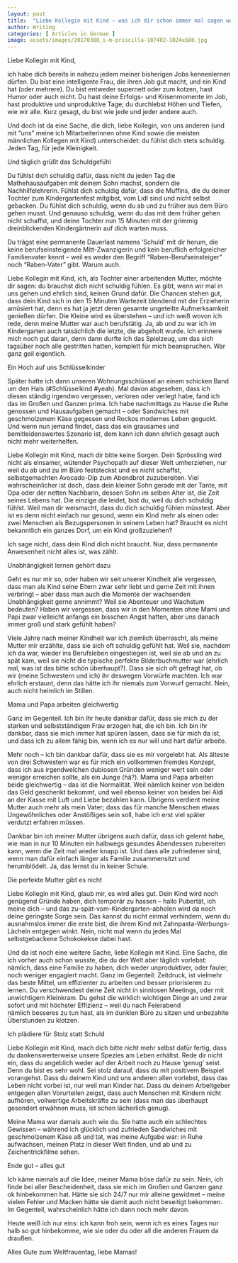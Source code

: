```yaml
---
layout: post
title:  "Liebe Kollegin mit Kind – was ich dir schon immer mal sagen wollte"
author: Writing
categories: [ Articles in German ]
image: assets/images/20170308_i-m-priscilla-107402-1024x680.jpg
---
```



Liebe Kollegin mit Kind,

ich habe dich bereits in nahezu jedem meiner bisherigen Jobs kennenlernen dürfen. Du bist eine intelligente Frau, die ihren Job gut macht, und ein Kind hat (oder mehrere). Du bist entweder supernett oder zum kotzen, hast Humor oder auch nicht. Du hast deine Erfolgs- und Krisenmomente im Job, hast produktive und unproduktive Tage; du durchlebst Höhen und Tiefen, wie wir alle. Kurz gesagt, du bist wie jede und jeder andere auch.

Und doch ist da eine Sache, die dich, liebe Kollegin, von uns anderen (und mit “uns” meine ich Mitarbeiterinnen ohne Kind sowie die meisten männlichen Kollegen mit Kind) unterscheidet: du fühlst dich stets schuldig. Jeden Tag, für jede Kleinigkeit.

Und täglich grüßt das Schuldgefühl

Du fühlst dich schuldig dafür, dass nicht du jeden Tag die Mathehausaufgaben mit deinem Sohn machst, sondern die Nachhilfelehrerin. Fühlst dich schuldig dafür, dass die Muffins, die du deiner Tochter zum Kindergartenfest mitgibst, vom Lidl sind und nicht selbst gebacken. Du fühlst dich schuldig, wenn du ab und zu früher aus dem Büro gehen musst. Und genauso schuldig, wenn du das mit dem früher gehen nicht schaffst, und deine Tochter nun 15 Minuten mit der grimmig dreinblickenden Kindergärtnerin auf dich warten muss.

Du trägst eine permanente Dauerlast namens ‘Schuld’ mit dir herum, die keine berufseinsteigende Mitt-Zwanzigerin und kein beruflich erfolgreicher Familienvater kennt – weil es weder den Begriff “Raben-Berufseinsteiger” noch “Raben-Vater” gibt. Warum auch.

Liebe Kollegin mit Kind, ich, als Tochter einer arbeitenden Mutter, möchte dir sagen: du brauchst dich nicht schuldig fühlen. Es gibt, wenn wir mal in uns gehen und ehrlich sind, keinen Grund dafür. Die Chancen stehen gut, dass dein Kind sich in den 15 Minuten Wartezeit blendend mit der Erzieherin amüsiert hat, denn es hat ja jetzt deren gesamte ungeteilte Aufmerksamkeit genießen dürfen. Die Kleine wird es überstehen – und ich weiß wovon ich rede, denn meine Mutter war auch berufstätig. Ja, ab und zu war ich im Kindergarten auch tatsächlich die letzte, die abgeholt wurde. Ich erinnere mich noch gut daran, denn dann durfte ich das Spielzeug, um das sich tagsüber noch alle gestritten hatten, komplett für mich beanspruchen. War ganz geil eigentlich.

Ein Hoch auf uns Schlüsselkinder

Später hatte ich dann unseren Wohnungsschlüssel an einem schicken Band um den Hals (#Schlüsselkind #yeah). Mal davon abgesehen, dass ich diesen ständig irgendwo vergessen, verloren oder verlegt habe, fand ich das im Großen und Ganzen prima. Ich habe nachmittags zu Hause die Ruhe genossen und Hausaufgaben gemacht – oder Sandwiches mit geschmolzenem Käse gegessen und Rockos modernes Leben geguckt. Und wenn nun jemand findet, dass das ein grausames und bemitleidenswertes Szenario ist, dem kann ich dann ehrlich gesagt auch nicht mehr weiterhelfen.

Liebe Kollegin mit Kind, mach dir bitte keine Sorgen. Dein Sprössling wird nicht als einsamer, wütender Psychopath auf dieser Welt umherziehen, nur weil du ab und zu im Büro feststeckst und es nicht schaffst, selbstgemachten Avocado-Dip zum Abendbrot zuzubereiten. Viel wahrscheinlicher ist doch, dass dein kleiner Sohn gerade mit der Tante, mit Opa oder der netten Nachbarin, dessen Sohn im selben Alter ist, die Zeit seines Lebens hat. Die einzige die leidet, bist du, weil du dich schuldig fühlst. Weil man dir weismacht, dass du dich schuldig fühlen müsstest. Aber ist es denn nicht einfach nur gesund, wenn ein Kind mehr als einen oder zwei Menschen als Bezugspersonen in seinem Leben hat? Braucht es nicht bekanntlich ein ganzes Dorf, um ein Kind großzuziehen?

Ich sage nicht, dass dein Kind dich nicht braucht. Nur, dass permanente Anwesenheit nicht alles ist, was zählt.

Unabhängigkeit lernen gehört dazu

Geht es nur mir so, oder haben wir seit unserer Kindheit alle vergessen, dass man als Kind seine Eltern zwar sehr liebt und gerne Zeit mit ihnen verbringt – aber dass man auch die Momente der wachsenden Unabhängigkeit gerne annimmt? Weil sie Abenteuer und Wachstum bedeuten? Haben wir vergessen, dass wir in den Momenten ohne Mami und Papi zwar vielleicht anfangs ein bisschen Angst hatten, aber uns danach immer groß und stark gefühlt haben?

Viele Jahre nach meiner Kindheit war ich ziemlich überrascht, als meine Mutter mir erzählte, dass sie sich oft schuldig gefühlt hat. Weil sie, nachdem ich da war, wieder ins Berufsleben eingestiegen ist, weil sie ab und an zu spät kam, weil sie nicht die typische perfekte Bilderbuchmutter war (ehrlich mal, was ist das bitte schön überhaupt?). Dass sie sich oft gefragt hat, ob wir (meine Schwestern und ich) ihr deswegen Vorwürfe machten. Ich war ehrlich erstaunt, denn das hätte ich ihr niemals zum Vorwurf gemacht. Nein, auch nicht heimlich im Stillen.

Mama und Papa arbeiten gleichwertig

Ganz im Gegenteil. Ich bin ihr heute dankbar dafür, dass sie mich zu der starken und selbstständigen Frau erzogen hat, die ich bin. Ich bin ihr dankbar, dass sie mich immer hat spüren lassen, dass sie für mich da ist, und dass ich zu allem fähig bin, wenn ich es nur will und hart dafür arbeite.

Mehr noch – ich bin dankbar dafür, dass sie es mir vorgelebt hat. Als älteste von drei Schwestern war es für mich ein vollkommen fremdes Konzept, dass ich aus irgendwelchen dubiosen Gründen weniger wert sein oder weniger erreichen sollte, als ein Junge (hä?). Mama und Papa arbeiten beide gleichwertig – das ist die Normalität. Weil nämlich keiner von beiden das Geld geschenkt bekommt, und weil ebenso keiner von beiden bei Aldi an der Kasse mit Luft und Liebe bezahlen kann. Übrigens verdient meine Mutter auch mehr als mein Vater; dass das für manche Menschen etwas Ungewöhnliches oder Anstößiges sein soll, habe ich erst viel später verdutzt erfahren müssen.

Dankbar bin ich meiner Mutter übrigens auch dafür, dass ich gelernt habe, wie man in nur 10 Minuten ein halbwegs gesundes Abendessen zubereiten kann, wenn die Zeit mal wieder knapp ist. Und dass alle zufriedener sind, wenn man dafür einfach länger als Familie zusammensitzt und herumblödelt. Ja, das lernst du in keiner Schule.

Die perfekte Mutter gibt es nicht

Liebe Kollegin mit Kind, glaub mir, es wird alles gut. Dein Kind wird noch genügend Gründe haben, dich temporär zu hassen – hallo Pubertät, ich meine dich – und das zu-spät-vom-Kindergarten-abholen wird da noch deine geringste Sorge sein. Das kannst du nicht einmal verhindern, wenn du ausnahmslos immer die erste bist, die ihrem Kind mit Zahnpasta-Werbungs-Lächeln entgegen winkt. Nein, nicht mal wenn du jedes Mal selbstgebackene Schokokekse dabei hast.

Und da ist noch eine weitere Sache, liebe Kollegin mit Kind. Eine Sache, die ich vorher auch schon wusste, die du der Welt aber täglich vorlebst: nämlich, dass eine Familie zu haben, dich weder unproduktiver, oder fauler, noch weniger engagiert macht. Ganz im Gegenteil: Zeitdruck, ist vielmehr das beste Mittel, um effizienter zu arbeiten und besser priorisieren zu lernen. Du verschwendest deine Zeit nicht in sinnlosen Meetings, oder mit unwichtigem Kleinkram. Du gehst die wirklich wichtigen Dinge an und zwar sofort und mit höchster Effizienz – weil du nach Feierabend nämlich besseres zu tun hast, als im dunklen Büro zu sitzen und unbezahlte Überstunden zu klotzen.

Ich plädiere für Stolz statt Schuld

Liebe Kollegin mit Kind, mach dich bitte nicht mehr selbst dafür fertig, dass du dankenswerterweise unsere Spezies am Leben erhältst. Rede dir nicht ein, dass du angeblich weder auf der Arbeit noch zu Hause ‘genug’ seist. Denn du bist es sehr wohl. Sei stolz darauf, dass du mit positivem Beispiel vorangehst. Dass du deinem Kind und uns anderen allen vorlebst, dass das Leben nicht vorbei ist, nur weil man Kinder hat. Dass du deinem Arbeitgeber entgegen allen Vorurteilen zeigst, dass auch Menschen mit Kindern nicht aufhören, vollwertige Arbeitskräfte zu sein (dass man das überhaupt gesondert erwähnen muss, ist schon lächerlich genug).

Meine Mama war damals auch wie du. Sie hatte auch ein schlechtes Gewissen – während ich glücklich und zufrieden Sandwiches mit geschmolzenem Käse aß und tat, was meine Aufgabe war: in Ruhe aufwachsen, meinen Platz in dieser Welt finden, und ab und zu Zeichentrickfilme sehen.

Ende gut – alles gut

Ich käme niemals auf die Idee, meiner Mama böse dafür zu sein. Nein, ich finde bei aller Bescheidenheit, dass sie mich im Großen und Ganzen ganz ok hinbekommen hat. Hätte sie sich 24/7 nur mir alleine gewidmet – meine vielen Fehler und Macken hätte sie damit auch nicht beseitigt bekommen. Im Gegenteil, wahrscheinlich hätte ich dann noch mehr davon.

Heute weiß ich nur eins: ich kann froh sein, wenn ich es eines Tages nur halb so gut hinbekomme, wie sie oder du oder all die anderen Frauen da draußen.

Alles Gute zum Weltfrauentag, liebe Mamas!

 


